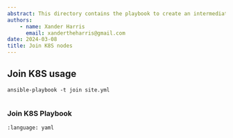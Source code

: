 ```yaml
---
abstract: This directory contains the playbook to create an intermediate CA.
authors:
    - name: Xander Harris
      email: xandertheharris@gmail.com
date: 2024-03-08
title: Join K8S nodes
---
```


## Join K8S usage

```{code-block} shell
ansible-playbook -t join site.yml
```

```{index} ansible; join
```

### Join K8S Playbook

```{literalinclude} /roles/join/tasks/main.yml
:language: yaml
```
